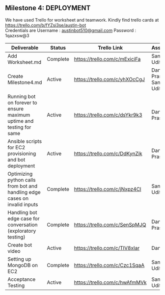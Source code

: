 

## Milestone 4: DEPLOYMENT

We have used Trello for worksheet and teamwork. Kindly find trello cards at https://trello.com/b/fYZsi3se/austin-bot  
Credentials are Username : austinbot510@gmail.com Password : 1qazxsw@3




| Deliverable   | Status   |  Trello Link |   Assignee
| ------------- | ------------  |  ------------ |   -----------
| Add Worksheet.md       | Complete  | https://trello.com/c/mExiciFa     |   Sandeep, Udit
| Create Milestone4.md     | Active  | https://trello.com/c/yhXOcCgJ     |   Danish, Prashant, Sandeep, Udit
| Running bot on forever to ensure maximum uptime and testing for same     | Active  | https://trello.com/c/dsYkr9k3     |   Danish, Prashant
| Ansible scripts for EC2 provisioning and bot deployment     | Active  | https://trello.com/c/DdKynZik     |   Danish, Prashant
| Optimizing python calls from bot and handling edge cases on invalid inputs     | Complete  | https://trello.com/c/jNxpz4Cl     |   Sandeep, Udit
| Handling bot edge case for conversation (exploratory testing)     | Complete  | https://trello.com/c/SenSpMJQ     |   Danish, Prashant
| Create bot video     | Active  | https://trello.com/c/TlV8xIar     |   Danish
| Setting up MongoDB on EC2   | Complete  | https://trello.com/c/Czc1SqaA  |  Sandeep, Udit
| Acceptance Testing  | Active  | https://trello.com/c/hwAfmMVk | Sandeep, Udit
